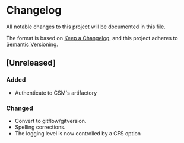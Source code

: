 # Changelog

All notable changes to this project will be documented in this file.

The format is based on [Keep a Changelog](https://keepachangelog.com/en/1.0.0/),
and this project adheres to [Semantic Versioning](https://semver.org/spec/v2.0.0.html).

## [Unreleased]
### Added
- Authenticate to CSM's artifactory

### Changed
- Convert to gitflow/gitversion.
- Spelling corrections.
- The logging level is now controlled by a CFS option
